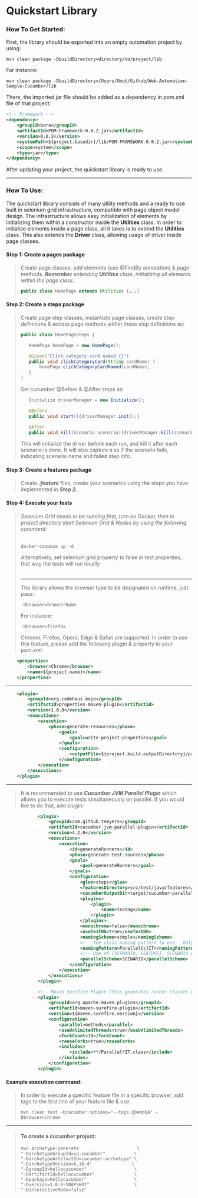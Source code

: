# Quickstart Library

### How To Get Started:

First, the library should be exported into an empty automation project by using:
```shell
mvn clean package -DbuildDirectory=directory/to/project/lib
```
For instance:
```shell
mvn clean package -DbuildDirectory=/Users/Umut/Github/Web-Automation-Sample-Cucumber/lib
```
There, the imported jar file should be added as a dependency in pom.xml file of that project:
```xml
<!-- Framework -->
<dependency>
    <groupId>bora</groupId>
    <artifactId>POM-Framework-0.0.2.jar</artifactId>
    <version>0.0.2</version>
    <systemPath>${project.basedir}/lib/POM-FRAMEWORK-0.0.2.jar</systemPath>
    <scope>system</scope>
    <type>jar</type>
</dependency>
```
After updating your project, the quickstart library is ready to use.
___
### How To Use:

The quickstart library consists of many utility methods and a ready to use built in selenium grid infrastructure,
compatible with page object model design. The infrastructure allows easy initialization of elements by initializing them
within a constructor inside the **Utilities** class. In order to initialize elements inside a page class, all it takes is
to extend the **Utilities** class. This also extends the **Driver** class, allowing usage of driver inside page classes.

#### Step 1: Create a pages package
>Create page classes, add elements (use @FindBy annotation) & page methods. _**Remember** extending **Utilities** class,
> initializing all elements within the page class._
>````java
> public class HomePage extends Utilities {...}
>```` 

#### Step 2: Create a steps package
>Create page step classes, instantiate page classes, create step definitions & access page methods within these step
> definitions as:
> ````java
> public class HomePageSteps {
> 
>    HomePage homePage = new HomePage();
>
>    @Given("Click category card named {}")
>    public void clickCategoryCard(String cardName) {
>        homePage.clickCategoryCardNamed(cardName);
>    }
> }
> ````
>Set cucumber @Before & @After steps as:
> ````java
>    Initialize driverManager = new Initialize();
>
>    @Before
>    public void start(){driverManager.init();}
>
>    @After
>    public void kill(Scenario scenario){driverManager.kill(scenario);}
>````
> This will initialize the driver before each run, and kill it after each scenario is done. It will also
> capture a ss if the scenario fails, indicating scenario name and failed step info.

#### Step 3: Create a features package
>Create _**.feature**_ files, create your scenarios using the steps you have implemented in ***Step 2***.

#### Step 4: Execute your tests
>###### Selenium Grid needs to be running first, turn on Docker, then in project directory start Selenium Grid & Nodes by using the following command:
>````shell
>docker-compose up -d
>````
>Alternatively, set selenium.grid property to false in test properties, that way the tests will run locally
> ######
> ___
>The library allows the browser type to be designated on runtime, just pass:
> ````
> -Dbrowser=browserName
> ````
> For instance:
>````
> -Dbrowser=firefox
>````
>Chrome, Firefox, Opera, Edge & Safari are supported.
>In order to use this feature, please add the following plugin & property to your pom.xml:

```xml
    <properties>
        <browser>Chrome</browser>
        <name>${project.name}</name>
    </properties>
```    
___
```xml
    <plugin>
        <groupId>org.codehaus.mojo</groupId>
        <artifactId>properties-maven-plugin</artifactId>
        <version>1.0.0</version>
        <executions>
            <execution>
                <phase>generate-resources</phase>
                    <goals>
                        <goal>write-project-properties</goal>
                    </goals>
                    <configuration>
                        <outputFile>${project.build.outputDirectory}/properties-from-pom.properties</outputFile>
                    </configuration>
            </execution>
        </executions>
    </plugin>
```
___ 
>It is recommended to use ***Cucumber JVM Parallel Plugin*** which allows you to execute tests simultaneously on parallel.
> If you would like to do that, add plugin:
```xml
            <plugin>
                <groupId>com.github.temyers</groupId>
                <artifactId>cucumber-jvm-parallel-plugin</artifactId>
                <version>4.2.0</version>
                <executions>
                    <execution>
                        <id>generateRunners</id>
                        <phase>generate-test-sources</phase>
                        <goals>
                            <goal>generateRunners</goal>
                        </goals>
                        <configuration>
                            <glue>steps</glue>
                            <featuresDirectory>src/test/java/features</featuresDirectory>
                            <cucumberOutputDir>target/cucumber-parallel</cucumberOutputDir>
                            <plugins>
                                <plugin>
                                    <name>testng</name>
                                </plugin>
                            </plugins>
                            <monochrome>false</monochrome>
                            <useTestNG>true</useTestNG>
                            <namingScheme>simple</namingScheme>
                            <!-- The class naming pattern to use.  Only required/used if naming scheme is 'pattern'.-->
                            <namingPattern>Parallel{c}IT</namingPattern>
                            <!-- One of [SCENARIO, FEATURE]. SCENARIO generates one runner per scenario.  FEATURE generates a runner per feature. -->
                            <parallelScheme>SCENARIO</parallelScheme>
                        </configuration>
                    </execution>
                </executions>
            </plugin>

            <!-- Maven Surefire Plugin (This generates runner classes using the automatically generated test suites [.xml files]) -->
            <plugin>
                <groupId>org.apache.maven.plugins</groupId>
                <artifactId>maven-surefire-plugin</artifactId>
                <version>${maven.surefire.version}</version>
                <configuration>
                    <parallel>methods</parallel>
                    <useUnlimitedThreads>true</useUnlimitedThreads>
                    <forkCount>10</forkCount>
                    <reuseForks>true</reuseForks>
                    <includes>
                        <include>**/Parallel*IT.class</include>
                    </includes>
                </configuration>
            </plugin>
```
#### Example execution command:
>In order to execute a specific feature file in a specific browser, add tags to the first line of your feature file & use:
>```shell
>mvn clean test -Dcucumber.options="--tags @DemoQA" -Dbrowser=chrome
>```
___
>#### To create a cucumber project:
>````shell
>mvn archetype:generate                      \
>"-DarchetypeGroupId=io.cucumber"           \
>"-DarchetypeArtifactId=cucumber-archetype" \
>"-DarchetypeVersion=6.10.4"               \
>"-DgroupId=hellocucumber"                  \
>"-DartifactId=hellocucumber"               \
>"-Dpackage=hellocucumber"                  \
>"-Dversion=1.0.0-SNAPSHOT"                 \
>"-DinteractiveMode=false"
>````
